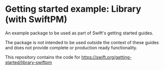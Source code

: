 # Getting started example: Library (with SwiftPM)

An example package to be used as part of Swift's getting started guides.

The package is not intended to be used outside the context of these guides and does not provide complete or production ready functionality.

This repository contains the code for https://swift.org/getting-started/library-swiftpm
